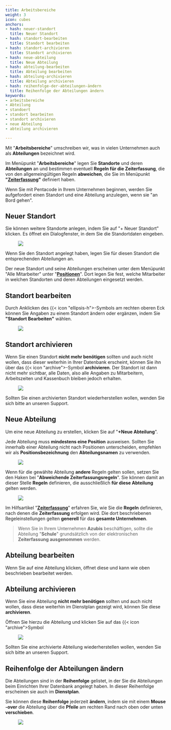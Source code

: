 ```yaml
---
title: Arbeitsbereiche
weight: 3
icon: cubes
anchors:
- hash: neuer-standort
  title: Neuer Standort
- hash: standort-bearbeiten
  title: Standort bearbeiten
- hash: standort-archivieren
  title: Standort archivieren
- hash: neue-abteilung
  title: Neue Abteilung
- hash: abteilung-bearbeiten
  title: Abteilung bearbeiten
- hash: abteilung-archivieren
  title: Abteilung archivieren
- hash: reihenfolge-der-abteilungen-ändern
  title: Reihenfolge der Abteilungen ändern
keywords:
- arbeitsbereiche
- Abteilung
- standoert
- standort bearbeiten
- standort archivieren
- neue Abteilung
- abteilung archivieren

---
```

Mit "**Arbeitsbereiche**" umschreiben wir, was in vielen Unternehmen auch als **Abteilungen** bezeichnet wird.

Im Menüpunkt "**Arbeitsbereiche**" legen Sie **Standorte** und deren **Abteilungen** an und bestimmen eventuell **Regeln für die Zeiterfassung**, die von den allgemeingültigen Regeln **abweichen**, die Sie im Menüpunkt **"**[**Zeiterfassung**](/hilfe/handbuch/einstellungen/zeiterfassung/)**"** definiert haben.

Wenn Sie mit Pentacode in Ihrem Unternehmen beginnen, werden Sie aufgefordert einen Standort und eine Abteilung anzulegen, wenn sie "an Bord gehen".

## Neuer Standort

Sie können weitere Standorte anlegen, indem Sie auf "+ Neuer Standort" klicken. Es öffnet ein Dialogfenster, in dem Sie die Standortdaten eingeben.

<figure caption="So legen Sie einen neuen Standort an">

![](/uploads/neuer-standort.png)

</figure>

Wenn Sie den Standort angelegt haben, legen Sie für diesen Standort die entsprechenden Abteilungen an.

Der neue Standort und seine Abteilungen erscheinen unter dem Menüpunkt "Alle Mitarbeiter" unter "[**Positionen**](/hilfe/handbuch/mitarbeiter-alle/positionen/)". Dort legen Sie fest, welche Mitarbeiter in welchen Standorten und deren Abteilungen eingesetzt werden.

## Standort bearbeiten

Durch Anklicken des {{< icon "ellipsis-h">-Symbols am rechten oberen Eck können Sie Angaben zu einem Standort ändern oder ergänzen, indem Sie **"Standort Bearbeiten"** wählen.

<figure caption="So können Sie einen bestehenden Standort bearbeiten">

![](/uploads/standort-bearbeiten.png)

</figure>

## Standort archivieren

Wenn Sie einen Standort **nicht mehr benötigen** sollten und auch nicht wollen, dass dieser weiterhin in Ihrer Datenbank erscheint, können Sie ihn über das {{< icon "archive">-Symbol **archivieren**. Der Standort ist dann nicht mehr sichtbar, alle Daten, also alle Angaben zu Mitarbeitern, Arbeitszeiten und Kassenbuch bleiben jedoch erhalten.

<figure caption="So können Sie einen bestehenden Standort archivieren">

![](/uploads/standort-archivieren.png)

</figure>

Sollten Sie einen archivierten Standort wiederherstellen wollen, wenden Sie sich bitte an unseren Support.

## Neue Abteilung

Um eine neue Abteilung zu erstellen, klicken Sie auf "**+Neue Abteilung**".

Jede Abteilung muss **mindestens eine Position** ausweisen. Sollten Sie innerhalb einer Abteilung nicht nach Positionen unterscheiden, empfehlen wir als **Positionsbezeichnung** den **Abteilungsnamen** zu verwenden.

<figure caption="So legen Sie eine neue Abteilung an">

![](/uploads/neue-abteilung.png)

</figure>

Wenn für die gewählte Abteilung **andere** Regeln gelten sollen, setzen Sie den Haken bei "**Abweichende Zeiterfassungsregeln**". Sie können damit an dieser Stelle **Regeln** definieren, die ausschließlich **für diese Abteilung** gelten werden.

<figure caption="Die Regeln der Zeiterfassung sollen für diese Abteilung abweichen">

![](/uploads/abw-ze.png)

</figure>

Im Hilfsartikel "[**Zeiterfassung**](/hilfe/handbuch/einstellungen/zeiterfassung/)" erfahren Sie, wie Sie die **Regeln** definieren, nach denen die **Zeiterfassung** erfolgen wird. Die dort beschriebenen Regeleinstellungen gelten **generell** für das **gesamte Unternehmen**.

> Wenn Sie in Ihrem Unternehmen **Azubis** beschäftigen, sollte die Abteilung "**Schule**" grundsätzlich von der elektronischen **Zeiterfassung ausgenommen** werden.

## Abteilung bearbeiten

Wenn Sie auf eine Abteilung klicken, öffnet diese und kann wie oben beschrieben bearbeitet werden.

## Abteilung archivieren

Wenn Sie eine Abteilung **nicht mehr benötigen** sollten und auch nicht wollen, dass diese weiterhin im Dienstplan gezeigt wird, können Sie diese **archivieren**.

Öffnen Sie hierzu die Abteilung und klicken Sie auf das {{< icon "archive">Symbol

<figure caption="So können Sie eine Abteilung archivieren">

![](/uploads/abteilung-archivieren.png)

</figure>

Sollten Sie eine archivierte Abteilung wiederherstellen wollen, wenden Sie sich bitte an unseren Support.

## Reihenfolge der Abteilungen ändern

Die Abteilungen sind in der **Reihenfolge** gelistet, in der Sie die Abteilungen beim Einrichten Ihrer Datenbank angelegt haben. In dieser Reihenfolge erscheinen sie auch im **Dienstplan**.

Sie können diese **Reihenfolge** jederzeit **ändern**, indem sie mit einem **Mouse -over** die Abteilung über die **Pfeile** am rechten Rand nach oben oder unten **verschieben**.

<figure caption="So ändern Sie die Reihenfolge der Abteilungen für den Dienstplan">

![](/uploads/reihenfolge-abt.png)

</figure>
